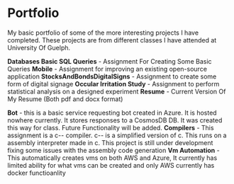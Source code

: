 # Portfolio
My basic portfolio of some of the more interesting projects I have completed. These projects are from different classes I have attended at University Of Guelph.

**Databases Basic SQL Queries** - Assignment For Creating Some Basic Queries
**Mobile** - Assignment for improving an existing open-source application
**StocksAndBondsDigitalSigns** - Assignment to create some form of digital signage
**Occular Irritation Study** - Assignment to perform statistical analysis on a designed experiment
**Resume** - Current Version Of My Resume (Both pdf and docx format)

**Bot** - this is a basic service requesting bot created in Azure. It is hosted nowhere currently. It stores responses to a CosmosDB DB. It was created this way for class. Future Functionality will be added.
**Compilers** - This assignment is a c-- compiler. c-- is a simplified version of c. This runs on a assembly interpreter made in c. This project is still under development fixing some issues with the assembly code generation
**Vm Automation** -  This automatically creates vms on both AWS and Azure, It currently has limited ability for what vms can be created and only AWS currently has docker functioanlity
